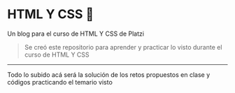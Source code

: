 # HTML Y CSS 💚
Un blog para el curso de HTML Y CSS de Platzi
>Se creó este repositorio para aprender y practicar lo visto durante el curso de HTML Y CSS

---
Todo lo subido acá será la solución de los retos propuestos en clase y códigos practicando el temario visto
